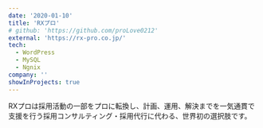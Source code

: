```yaml
---
date: '2020-01-10'
title: 'RXプロ'
# github: 'https://github.com/proLove0212'
external: 'https://rx-pro.co.jp/'
tech:
  - WordPress
  - MySQL
  - Ngnix
company: ''
showInProjects: true
---
```


RXプロは採用活動の一部をプロに転換し、計画、運用、解決までを一気通貫で支援を行う採用コンサルティング・採用代行に代わる、世界初の選択肢です。
